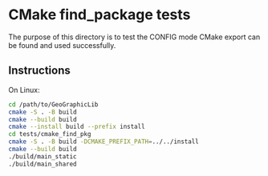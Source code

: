# CMake find_package tests

The purpose of this directory is to test the CONFIG mode CMake export can be found and used successfully. 


## Instructions


On Linux:

```bash
cd /path/to/GeoGraphicLib
cmake -S . -B build
cmake --build build
cmake --install build --prefix install
cd tests/cmake_find_pkg
cmake -S . -B build -DCMAKE_PREFIX_PATH=../../install
cmake --build build
./build/main_static
./build/main_shared
```
